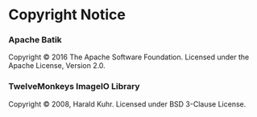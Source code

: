 # Copyright Notice

### Apache Batik
Copyright © 2016 The Apache Software Foundation. Licensed under the Apache License, Version 2.0.

### TwelveMonkeys ImageIO Library
Copyright © 2008, Harald Kuhr. Licensed under BSD 3-Clause License.

